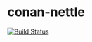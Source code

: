 # conan-nettle

[![Build Status](https://travis-ci.org/DEGoodmanWilson/conan-nettle.svg?branch=stable%2F3.3)](https://travis-ci.org/DEGoodmanWilson/conan-nettle)
